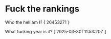 # Fuck the rankings

Who the hell am I?
{ 26453271 }

What fucking year is it?
[ 2025-03-30T11:53:20Z ]
